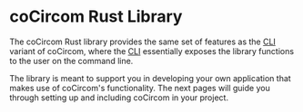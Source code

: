 # coCircom Rust Library

The coCircom Rust library provides the same set of features as the [CLI](../cli/cli.md) variant of coCircom, where the [CLI](../cli/cli.md) essentially exposes the library functions to the user on the command line.

The library is meant to support you in developing your own application that makes use of coCircom's functionality. The next pages will guide you through setting up and including coCircom in your project.

